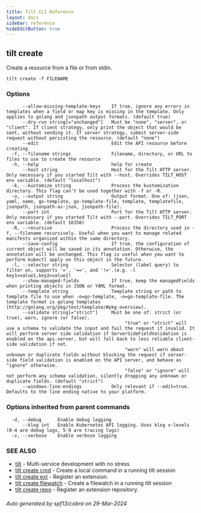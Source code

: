 ```yaml
---
title: Tilt CLI Reference
layout: docs
sidebar: reference
hideEditButton: true
---
```

## tilt create

Create a resource from a file or from stdin.

```
tilt create -f FILENAME
```

### Options

```
      --allow-missing-template-keys    If true, ignore any errors in templates when a field or map key is missing in the template. Only applies to golang and jsonpath output formats. (default true)
      --dry-run string[="unchanged"]   Must be "none", "server", or "client". If client strategy, only print the object that would be sent, without sending it. If server strategy, submit server-side request without persisting the resource. (default "none")
      --edit                           Edit the API resource before creating
  -f, --filename strings               Filename, directory, or URL to files to use to create the resource
  -h, --help                           help for create
      --host string                    Host for the Tilt HTTP server. Only necessary if you started Tilt with --host. Overrides TILT_HOST env variable. (default "localhost")
  -k, --kustomize string               Process the kustomization directory. This flag can't be used together with -f or -R.
  -o, --output string                  Output format. One of: (json, yaml, name, go-template, go-template-file, template, templatefile, jsonpath, jsonpath-as-json, jsonpath-file).
      --port int                       Port for the Tilt HTTP server. Only necessary if you started Tilt with --port. Overrides TILT_PORT env variable. (default 10350)
  -R, --recursive                      Process the directory used in -f, --filename recursively. Useful when you want to manage related manifests organized within the same directory.
      --save-config                    If true, the configuration of current object will be saved in its annotation. Otherwise, the annotation will be unchanged. This flag is useful when you want to perform kubectl apply on this object in the future.
  -l, --selector string                Selector (label query) to filter on, supports '=', '==', and '!='.(e.g. -l key1=value1,key2=value2)
      --show-managed-fields            If true, keep the managedFields when printing objects in JSON or YAML format.
      --template string                Template string or path to template file to use when -o=go-template, -o=go-template-file. The template format is golang templates [http://golang.org/pkg/text/template/#pkg-overview].
      --validate string[="strict"]     Must be one of: strict (or true), warn, ignore (or false).
                                       		"true" or "strict" will use a schema to validate the input and fail the request if invalid. It will perform server side validation if ServerSideFieldValidation is enabled on the api-server, but will fall back to less reliable client-side validation if not.
                                       		"warn" will warn about unknown or duplicate fields without blocking the request if server-side field validation is enabled on the API server, and behave as "ignore" otherwise.
                                       		"false" or "ignore" will not perform any schema validation, silently dropping any unknown or duplicate fields. (default "strict")
      --windows-line-endings           Only relevant if --edit=true. Defaults to the line ending native to your platform.
```

### Options inherited from parent commands

```
  -d, --debug      Enable debug logging
      --klog int   Enable Kubernetes API logging. Uses klog v-levels (0-4 are debug logs, 5-9 are tracing logs)
  -v, --verbose    Enable verbose logging
```

### SEE ALSO

* [tilt](tilt.html)	 - Multi-service development with no stress
* [tilt create cmd](tilt_create_cmd.html)	 - Create a local command in a running tilt session
* [tilt create ext](tilt_create_ext.html)	 - Register an extension.
* [tilt create filewatch](tilt_create_filewatch.html)	 - Create a filewatch in a running tilt session
* [tilt create repo](tilt_create_repo.html)	 - Register an extension repository.

###### Auto generated by spf13/cobra on 29-Mar-2024
